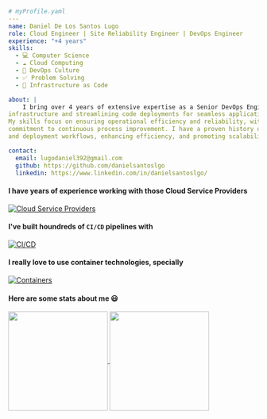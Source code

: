 ```yaml
# myProfile.yaml
---
name: Daniel De Los Santos Lugo
role: Cloud Engineer | Site Reliability Engineer | DevOps Engineer
experience: "+4 years"
skills:
  - 💻 Computer Science
  - ☁️ Cloud Computing
  - 🔂 DevOps Culture
  - ✅ Problem Solving
  - 📄 Infrastructure as Code

about: |
    I bring over 4 years of extensive expertise as a Senior DevOps Engineer, specializing in optimizing
infrastructure and streamlining code deployments for seamless application delivery.
My skills focus on ensuring operational efficiency and reliability, with a strong
commitment to continuous process improvement. I have a proven history of automating development
and deployment workflows, enhancing efficiency, and promoting scalability in application delivery.

contact:
  email: lugodaniel392@gmail.com
  github: https://github.com/danielsantoslgo
  linkedin: https://www.linkedin.com/in/danielsantoslgo/
```

  #### I have years of experience working with those Cloud Service Providers
[![Cloud Service Providers](https://skillicons.dev/icons?i=aws,gcp,azure,cloudflare,firebase)](https://skillicons.dev)

#### I've built houndreds of `CI/CD` pipelines with
[![CI/CD](https://skillicons.dev/icons?i=gitlab,githubactions,jenkins)](https://skillicons.dev)

#### I really love to use container technologies, specially
[![Containers](https://skillicons.dev/icons?i=docker,kubernetes)](https://skillicons.dev)

#### Here are some stats about me 😃

<a href="https://github.com/anuraghazra/github-readme-stats">
  <img height=200 align="center" src="https://github-readme-stats.vercel.app/api?username=danielsantoslgo&theme=transparent&show_icons=true" />
</a>
<a href="https://github.com/anuraghazra/convoychat">
  <img height=200 align="center" src="https://github-readme-stats.vercel.app/api/top-langs?username=danielsantoslgo&layout=compact&langs_count=10&card_width=320&theme=transparent&show_icons=true" />
</a>
<!---
plusiv/plusiv is a ✨ special ✨ repository because its `README.md` (this file) appears on your GitHub profile.
You can click the Preview link to take a look at your changes.
--->
